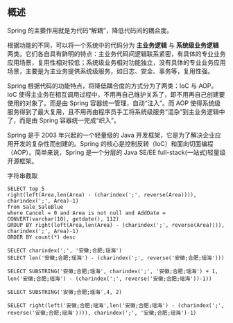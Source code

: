 ## 概述

Spring 的主要作用就是为代码“解耦”，降低代码间的耦合度。

根据功能的不同，可以将一个系统中的代码分为 **主业务逻辑** 与 **系统级业务逻辑** 两类。它们各自具有鲜明的特点：主业务代码间逻辑联系紧密，有具体的专业业务应用场景，复用性相对较低；系统级业务相对功能独立，没有具体的专业业务应用场景，主要是为主业务提供系统级服务，如日志、安全、事务等，复用性强。

Spring 根据代码的功能特点，将降低耦合度的方式分为了两类：IoC 与 AOP。IoC 使得主业务在相互调用过程中，不用再自己维护关系了，即不用再自己创建要使用的对象了。而是由 Spring 容器统一管理，自动“注入”。而 AOP 使得系统级服务得到了最大复用，且不用再由程序员手工将系统级服务“混杂”到主业务逻辑中了，而是由 Spring 容器统一完成“织入”。

Spring 是于 2003 年兴起的一个轻量级的 Java 开发框架，它是为了解决企业应用开发的复杂性而创建的。Spring 的核心是控制反转（IoC）和面向切面编程（AOP）。简单来说，Spring 是一个分层的 Java SE/EE full-stack(一站式)轻量级开源框架。





字符串截取

```
SELECT top 5
right(left(Area,len(Area) - (charindex(';', reverse(Area)))), charindex(';', Area)-1)
from Sale_SaleBlue
where Cancel = 0 and Area is not null and AddDate = CONVERT(varchar(10), getdate(), 112)
GROUP BY right(left(Area,len(Area) - (charindex(';', reverse(Area)))), charindex(';', Area)-1)
ORDER BY count(*) desc

SELECT charindex(';', '安徽;合肥;瑶海')
SELECT len('安徽;合肥;瑶海') - (charindex(';', reverse('安徽;合肥;瑶海')))

SELECT SUBSTRING('安徽;合肥;瑶海', charindex(';', '安徽;合肥;瑶海') + 1, len('安徽;合肥;瑶海') - (charindex(';', reverse('安徽;合肥;瑶海'))-1))

SELECT SUBSTRING('安徽;合肥;瑶海',4, 2)

SELECT right(left('安徽;合肥;瑶海',len('安徽;合肥;瑶海') - (charindex(';', reverse('安徽;合肥;瑶海')))), charindex(';', '安徽;合肥;瑶海')-1)
```

